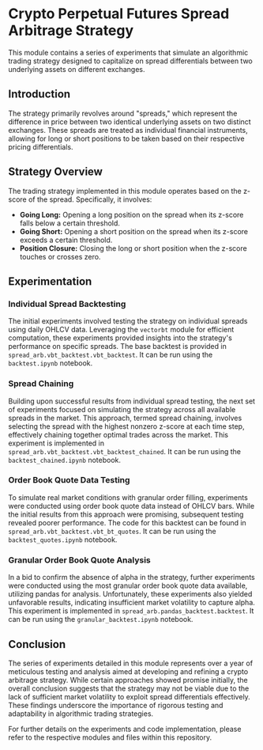 # Crypto Perpetual Futures Spread Arbitrage Strategy

This module contains a series of experiments that simulate an algorithmic
trading strategy designed to capitalize on spread differentials between two
underlying assets on different exchanges.

## Introduction

The strategy primarily revolves around "spreads," which represent the difference
in price between two identical underlying assets on two distinct exchanges.
These spreads are treated as individual financial instruments, allowing for long
or short positions to be taken based on their respective pricing differentials.

## Strategy Overview

The trading strategy implemented in this module operates based on the z-score of
the spread. Specifically, it involves:

- **Going Long:** Opening a long position on the spread when its z-score falls
  below a certain threshold.
- **Going Short:** Opening a short position on the spread when its z-score
  exceeds a certain threshold.
- **Position Closure:** Closing the long or short position when the z-score
  touches or crosses zero.

## Experimentation

### Individual Spread Backtesting

The initial experiments involved testing the strategy on individual spreads
using daily OHLCV data. Leveraging the `vectorbt` module for efficient
computation, these experiments provided insights into the strategy's performance
on specific spreads. The base backtest is provided in
`spread_arb.vbt_backtest.vbt_backtest`. It can be run using the `backtest.ipynb`
notebook.

### Spread Chaining

Building upon successful results from individual spread testing, the next set of
experiments focused on simulating the strategy across all available spreads in
the market. This approach, termed spread chaining, involves selecting the spread
with the highest nonzero z-score at each time step, effectively chaining
together optimal trades across the market. This experiment is implemented in
`spread_arb.vbt_backtest.vbt_backtest_chained`. It can be run using the
`backtest_chained.ipynb` notebook.

### Order Book Quote Data Testing

To simulate real market conditions with granular order filling, experiments were
conducted using order book quote data instead of OHLCV bars. While the initial
results from this approach were promising, subsequent testing revealed poorer
performance. The code for this backtest can be found in
`spread_arb.vbt_backtest.vbt_bt_quotes`. It can be run using the
`backtest_quotes.ipynb` notebook.

### Granular Order Book Quote Analysis

In a bid to confirm the absence of alpha in the strategy, further experiments
were conducted using the most granular order book quote data available,
utilizing pandas for analysis. Unfortunately, these experiments also yielded
unfavorable results, indicating insufficient market volatility to capture alpha.
This experiment is implemented in `spread_arb.pandas_backtest.backtest`. It can
be run using the `granular_backtest.ipynb` notebook.

## Conclusion

The series of experiments detailed in this module represents over a year of
meticulous testing and analysis aimed at developing and refining a crypto
arbitrage strategy. While certain approaches showed promise initially, the
overall conclusion suggests that the strategy may not be viable due to the lack
of sufficient market volatility to exploit spread differentials effectively.
These findings underscore the importance of rigorous testing and adaptability in
algorithmic trading strategies.

For further details on the experiments and code implementation, please refer to
the respective modules and files within this repository.
